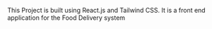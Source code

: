 This Project is built using React.js and Tailwind CSS.
It is a front end application for the Food Delivery system 
